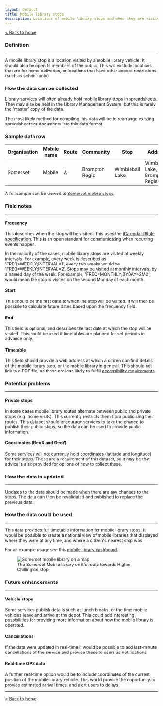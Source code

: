 ```yaml
---
layout: default
title: Mobile library stops
description: Locations of mobile library stops and when they are visited
---
```


[&lt; Back to home](./)

### Definition

---

A mobile library stop is a location visited by a mobile library vehicle. It should also be open to members of the public. This will exclude locations that are for home deliveries, or locations that have other access restrictions (such as school-only).

### How the data can be collected

Library services will often already hold mobile library stops in spreadsheets. They may also be held in the Library Management System, but this is rarely the 'master' copy of the data.

The most likely method for compiling this data will be to rearrange existing spreadsheets or documents into this data format.

### Sample data row

| Organisation | Mobile name | Route | Community | Stop | Address | Postcode | GeoX | GeoY | Day | Arrival | Departure | Frequency | Start | End | Timetable |
| ------------ | ----------- | ----- | --------- | ---- | ------- | -------- | ---- | ---- | --- | ------- | --------- | --------- | ----- | --- | --------- |
| Somerset | Mobile | A | Brompton Regis | Wimbleball Lake | Wimbleball Lake, Brompton Regis | TA22 9NU | -3.47537 | 51.064823 | Tuesday | 10:05 | 10:20 | FREQ=WEEKLY;INTERVAL=4 | 2019-11-12 | | Link to webpage |

A full sample can be viewed at [Somerset mobile stops](https://github.com/LibrariesHacked/schema-librarydata/blob/master/data/mobile_library_stops_somerset.csv).

### Field notes

---

#### Frequency 

This describes when the stop will be visited. This uses the [iCalendar RRule specification](https://icalendar.org/iCalendar-RFC-5545/3-8-5-3-recurrence-rule.html). This is an open standard for communicating when recurring events happen.

In the majority of the cases, mobile library stops are visited at weekly intervals. For example, every week is described as 'FREQ=WEEKLY;INTERVAL=1', every two weeks would be 'FREQ=WEEKLY;INTERVAL=2'. Stops may be visited at monthly intervals, by a named day of the week. For example, 'FREQ=MONTHLY;BYDAY=2MO', would mean the stop is visited on the second Monday of each month.

#### Start

This should be the first date at which the stop will be visited. It will then be possible to calculate future dates based upon the frequency field.
 
#### End

This field is optional, and describes the last date at which the stop will be visited. This could be used if timetables are planned for set periods in advance only.

#### Timetable

This field should provide a web address at which a citizen can find details of the mobile library stop, or the mobile library in general. This should not link to a PDF file, as these are less likely to fulfill [accessibility requirements](https://gds.blog.gov.uk/2018/07/16/why-gov-uk-content-should-be-published-in-html-and-not-pdf/).

### Potential problems

---

#### Private stops 

In some cases mobile library routes alternate between public and private stops (e.g. home visits). This currently restricts them from publicising their routes. This dataset should encourage services to take the chance to publish their public stops, so the data can be used to provide public information.

#### Coordinates (GeoX and GeoY)

Some services will not currently hold coordinates (latitude and longitude) for their stops. These are a requirement of this dataset, so it may be that advice is also provided for options of how to collect these.

### How the data is updated

---

Updates to the data should be made when there are any changes to the stops. The data can then be revalidated and published to replace the previous data.

### How the data could be used

---

This data provides full timetable information for mobile library stops. It would be possible to create a national view of mobile libraries that displayed where they were at any time, and where a citizen's nearest stop was.

For an example usage see this [mobile library dashboard](https://www.mobilelibraries.org).

<figure>
    <img src="{{site.url}}/images/mobile_library_stops_somerset.png" alt="Somerset mobile library on a map"/>
    <figcaption>The Somerset Mobile library on it's route towards Higher Chillington stop.</figcaption>
</figure>

### Future enhancements

---

#### Vehicle stops

Some services publish details such as lunch breaks, or the time mobile vehicles leave and arrive at the depot. This could add interesting possibilities for providing more information about how the mobile library is operated.

#### Cancellations

If the data were updated in real-time it would be possible to add last-minute cancellations of the service and provide these to users as notifications.

#### Real-time GPS data

A further real-time option would be to include coordinates of the current position of the mobile library vehicle. This would provide the opportunity to provide estimated arrival times, and alert users to delays.

---

[&lt; Back to home](./)
